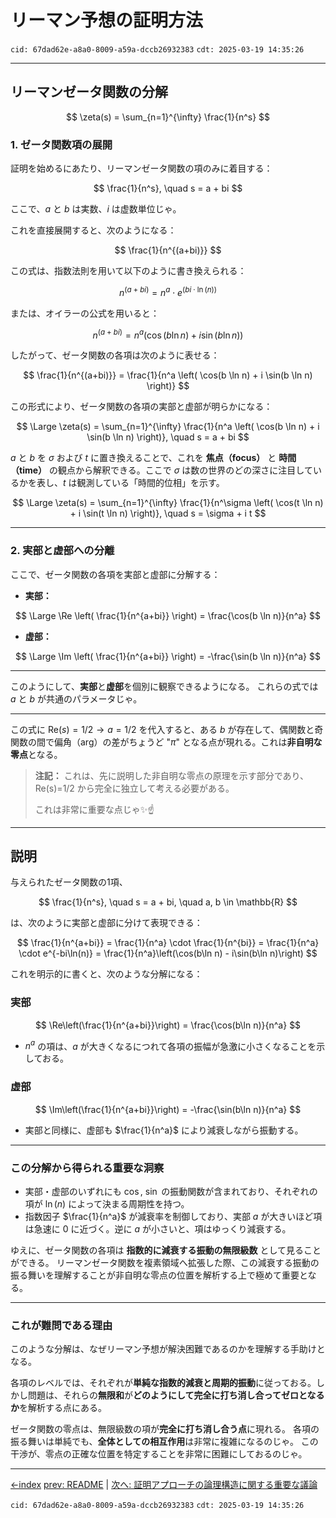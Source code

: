 # リーマン予想の証明方法

`cid: 67dad62e-a8a0-8009-a59a-dccb26932383` `cdt: 2025-03-19 14:35:26`

---

## リーマンゼータ関数の分解

$$
\zeta(s) = \sum_{n=1}^{\infty} \frac{1}{n^s}
$$

### **1. ゼータ関数項の展開**

証明を始めるにあたり、リーマンゼータ関数の項のみに着目する：

$$
\frac{1}{n^s}, \quad s = a + bi
$$

ここで、$a$ と $b$ は実数、$i$ は虚数単位じゃ。

これを直接展開すると、次のようになる：

$$
\frac{1}{n^{(a+bi)}}
$$

この式は、指数法則を用いて以下のように書き換えられる：

$$
n^{(a+bi)} = n^a \cdot e^{(bi \cdot \ln(n))}
$$

または、オイラーの公式を用いると：

$$
n^{(a+bi)} = n^a \left( \cos(b \ln n) + i \sin(b \ln n) \right)
$$

したがって、ゼータ関数の各項は次のように表せる：

$$
\frac{1}{n^{(a+bi)}} = \frac{1}{n^a \left( \cos(b \ln n) + i \sin(b \ln n) \right)}
$$

この形式により、ゼータ関数の各項の実部と虚部が明らかになる：

$$
\Large
\zeta(s) = \sum_{n=1}^{\infty} \frac{1}{n^a \left( \cos(b \ln n) + i \sin(b \ln n) \right)}, \quad s = a + bi
$$

$a$ と $b$ を $\sigma$ および $t$ に置き換えることで、これを **焦点（focus）** と **時間（time）** の観点から解釈できる。ここで $\sigma$ は数の世界のどの深さに注目しているかを表し、$t$ は観測している「時間的位相」を示す。

$$
\Large
\zeta(s) = \sum_{n=1}^{\infty} \frac{1}{n^\sigma \left( \cos(t \ln n) + i \sin(t \ln n) \right)}, \quad s = \sigma + i t
$$

---

### **2. 実部と虚部への分離**

ここで、ゼータ関数の各項を実部と虚部に分解する：

- **実部：**

$$
\Large
\Re \left( \frac{1}{n^{a+bi}} \right) = \frac{\cos(b \ln n)}{n^a}
$$

- **虚部：**

$$
\Large
\Im \left( \frac{1}{n^{a+bi}} \right) = -\frac{\sin(b \ln n)}{n^a}
$$

---

このようにして、**実部**と**虚部**を個別に観察できるようになる。
これらの式では $a$ と $b$ が共通のパラメータじゃ。

---

この式に $\mathrm{Re}(s) = 1/2 \rightarrow a = 1/2$ を代入すると、ある $b$ が存在して、偶関数と奇関数の間で偏角（arg）の差がちょうど "$\pi$" となる点が現れる。これは**非自明な零点**となる。

> **注記：**
> これは、先に説明した非自明な零点の原理を示す部分であり、Re(s)=1/2 から完全に独立して考える必要がある。
>
> これは非常に重要な点じゃ✨️☝️

---

## **説明**

与えられたゼータ関数の1項、

$$
\frac{1}{n^s}, \quad s = a + bi, \quad a, b \in \mathbb{R}
$$

は、次のように実部と虚部に分けて表現できる：

$$
\frac{1}{n^{a+bi}}
= \frac{1}{n^a} \cdot \frac{1}{n^{bi}}
= \frac{1}{n^a} \cdot e^{-bi\ln(n)}
= \frac{1}{n^a}\left(\cos(b\ln n) - i\sin(b\ln n)\right)
$$

これを明示的に書くと、次のような分解になる：

### **実部**

$$
\Re\left(\frac{1}{n^{a+bi}}\right) = \frac{\cos(b\ln n)}{n^a}
$$

- $n^a$ の項は、$a$ が大きくなるにつれて各項の振幅が急激に小さくなることを示しておる。

### **虚部**

$$
\Im\left(\frac{1}{n^{a+bi}}\right) = -\frac{\sin(b\ln n)}{n^a}
$$

- 実部と同様に、虚部も $\frac{1}{n^a}$ により減衰しながら振動する。

---

### **この分解から得られる重要な洞察**

- 実部・虚部のいずれにも $\cos$, $\sin$ の振動関数が含まれており、それぞれの項が $\ln(n)$ によって決まる周期性を持つ。
- 指数因子 $\frac{1}{n^a}$ が減衰率を制御しており、実部 $a$ が大きいほど項は急速に 0 に近づく。逆に $a$ が小さいと、項はゆっくり減衰する。

ゆえに、ゼータ関数の各項は **指数的に減衰する振動の無限級数** として見ることができる。
リーマンゼータ関数を複素領域へ拡張した際、この減衰する振動の振る舞いを理解することが非自明な零点の位置を解析する上で極めて重要となる。

---

### **これが難問である理由**

このような分解は、なぜリーマン予想が解決困難であるのかを理解する手助けとなる。

各項のレベルでは、それぞれが**単純な指数的減衰と周期的振動**に従っておる。しかし問題は、それらの**無限和**が**どのようにして完全に打ち消し合ってゼロとなるか**を解析する点にある。

ゼータ関数の零点は、無限級数の項が**完全に打ち消し合う点**に現れる。
各項の振る舞いは単純でも、**全体としての相互作用**は非常に複雑になるのじゃ。
この干渉が、零点の正確な位置を特定することを非常に困難にしておるのじゃ。

---

[←index](../README-ja.md)
[prev: README](../README-ja.md) | [次へ: 証明アプローチの論理構造に関する重要な議論](how-to-prove-the-riemann-hypothesis-step-02-ja.md)

`cid: 67dad62e-a8a0-8009-a59a-dccb26932383` `cdt: 2025-03-19 14:35:26`
